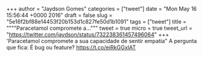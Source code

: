 
+++
author = "Jaydson Gomes"
categories = ["tweet"]
date = "Mon May 16 15:56:44 +0000 2016"
draft = false
slug = "5e16f2bf88e14453f20b153d1c827fe50d1b1091"
tags = ["tweet"]
title = """"Paracetamol compromete a..."""
tweet = true
micro = true
tweet_url = "https://twitter.com/jaydson/status/732238361457496064"
+++
'Paracetamol compromete a sua capacidade de sentir empatia" A pergunta que fica: É bug ou feature? https://t.co/eiRkGGxIAT
